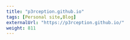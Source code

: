 ```yaml
---
title: "p3rception.github.io"
tags: [Personal site,Blog]
externalUrl: "https://p3rception.github.io/"
weight: 811
---
```

